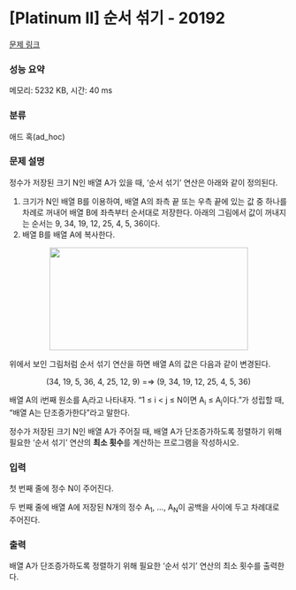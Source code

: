 # [Platinum II] 순서 섞기 - 20192 

[문제 링크](https://www.acmicpc.net/problem/20192) 

### 성능 요약

메모리: 5232 KB, 시간: 40 ms

### 분류

애드 혹(ad_hoc)

### 문제 설명

<p>정수가 저장된 크기 N인 배열 A가 있을 때, ‘순서 섞기’ 연산은 아래와 같이 정의된다.</p>

<ol>
	<li>크기가 N인 배열 B를 이용하여, 배열 A의 좌측 끝 또는 우측 끝에 있는 값 중 하나를 차례로 꺼내어 배열 B에 좌측부터 순서대로 저장한다. 아래의 그림에서 값이 꺼내지는 순서는 9, 34, 19, 12, 25, 4, 5, 36이다.</li>
	<li>배열 B를 배열 A에 복사한다.</li>
</ol>

<p style="text-align: center;"><img alt="" src="" style="width: 359px; height: 186px;"></p>

<p>위에서 보인 그림처럼 순서 섞기 연산을 하면 배열 A의 값은 다음과 같이 변경된다.</p>

<p style="text-align: center;">(34, 19, 5, 36, 4, 25, 12, 9) =⇒ (9, 34, 19, 12, 25, 4, 5, 36)</p>

<p>배열 A의 i번째 원소를 A<sub>i</sub>라고 나타내자. “1 ≤ i < j ≤ N이면 A<sub>i</sub> ≤ A<sub>j</sub>이다.”가 성립할 때, “배열 A는 단조증가한다”라고 말한다.</p>

<p>정수가 저장된 크기 N인 배열 A가 주어질 때, 배열 A가 단조증가하도록 정렬하기 위해 필요한 ‘순서 섞기’ 연산의 <strong>최소 횟수</strong>를 계산하는 프로그램을 작성하시오.</p>

### 입력 

 <p>첫 번째 줄에 정수 N이 주어진다.</p>

<p>두 번째 줄에 배열 A에 저장된 N개의 정수 A<sub>1</sub>, ..., A<sub>N</sub>이 공백을 사이에 두고 차례대로 주어진다.</p>

### 출력 

 <p>배열 A가 단조증가하도록 정렬하기 위해 필요한 ‘순서 섞기’ 연산의 최소 횟수를 출력한다.</p>

